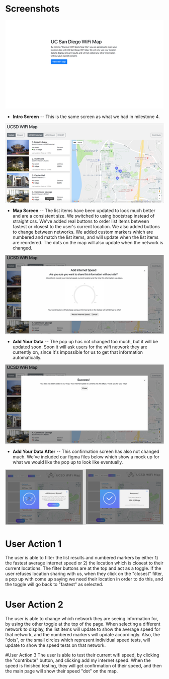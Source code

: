 # Screenshots
![Images](/milestone_images/m4-1.png)
* **Intro Screen** -- This is the same screen as what we had in milestone 4.

![Images](/milestone_images/m5-1.png)
* **Map Screen** -- The list items have been updated to look much better and are a consistent size. We switched to using bootstrap instead of straight css. We've added real buttons to order list items between fastest or closest to 
the user's current location. We also added buttons to change between networks. We added custom markers which are numbered and match the list items, and will update when the list items are reordered. The dots on the map will also
update when the network is changed.

![Images](/milestone_images/m5-2.png)
* **Add Your Data** -- The pop up has not changed too much, but it will be updated soon. Soon it will ask users for
the wifi network they are currently on, since it's impossible for us to get that information automatically.

![Images](/milestone_images/m5-3.png)
* **Add Your Data After** -- This confirmation screen has also not changed much. We've included our figma files below which show a mock up for what we would like the pop up to look like eventually.

![Images](/milestone_images/m5-4.png)

# User Action 1
The user is able to filter the list results and numbered markers by either 1) the fastest average internet speed or 2) the location which is closest to their current locations. The filter buttons are at the top and act as a toggle. If the user refuses location sharing with us, when they click on the "closest" filter, a pop up with come up saying we need their location in order to do this, and the toggle will go back to "fastest" as selected.

# User Action 2
The user is able to change which network they are seeing information for, by using the other toggle at the top of the page. When selecting a different network to display, the list items will update to show the average speed for that network, and the numbered markers will update accordingly. Also, the "dots", or the small circles which represent individual speed tests, will update to show the speed tests on that network. 

#User Action 3
The user is able to test their current wifi speed, by clicking the "contribute" button, and clicking add my internet speed. When the speed is finished testing, they will get confirmation of their speed, and then the main page will show their speed "dot" on the map. 